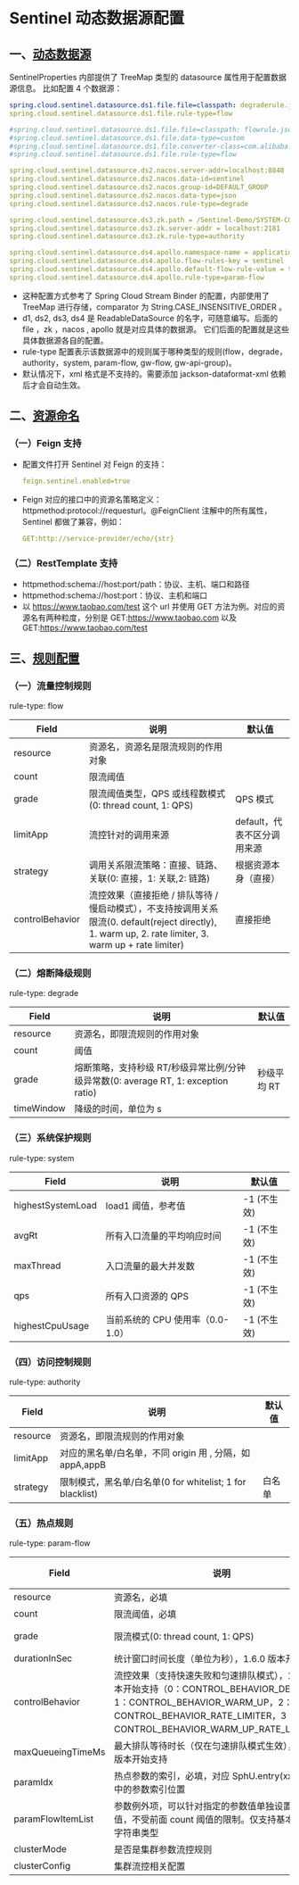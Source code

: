 # Sentinel 动态数据源配置
## 一、[动态数据源](https://github.com/alibaba/spring-cloud-alibaba/wiki/Sentinel)
SentinelProperties 内部提供了 TreeMap 类型的 datasource 属性用于配置数据源信息。
比如配置 4 个数据源：
```yaml
spring.cloud.sentinel.datasource.ds1.file.file=classpath: degraderule.json
spring.cloud.sentinel.datasource.ds1.file.rule-type=flow

#spring.cloud.sentinel.datasource.ds1.file.file=classpath: flowrule.json
#spring.cloud.sentinel.datasource.ds1.file.data-type=custom
#spring.cloud.sentinel.datasource.ds1.file.converter-class=com.alibaba.cloud.examples.JsonFlowRuleListConverter
#spring.cloud.sentinel.datasource.ds1.file.rule-type=flow

spring.cloud.sentinel.datasource.ds2.nacos.server-addr=localhost:8848
spring.cloud.sentinel.datasource.ds2.nacos.data-id=sentinel
spring.cloud.sentinel.datasource.ds2.nacos.group-id=DEFAULT_GROUP
spring.cloud.sentinel.datasource.ds2.nacos.data-type=json
spring.cloud.sentinel.datasource.ds2.nacos.rule-type=degrade

spring.cloud.sentinel.datasource.ds3.zk.path = /Sentinel-Demo/SYSTEM-CODE-DEMO-FLOW
spring.cloud.sentinel.datasource.ds3.zk.server-addr = localhost:2181
spring.cloud.sentinel.datasource.ds3.zk.rule-type=authority

spring.cloud.sentinel.datasource.ds4.apollo.namespace-name = application
spring.cloud.sentinel.datasource.ds4.apollo.flow-rules-key = sentinel
spring.cloud.sentinel.datasource.ds4.apollo.default-flow-rule-value = test
spring.cloud.sentinel.datasource.ds4.apollo.rule-type=param-flow
```
- 这种配置方式参考了 Spring Cloud Stream Binder 的配置，内部使用了 TreeMap 进行存储，comparator 为 String.CASE_INSENSITIVE_ORDER 。
- d1, ds2, ds3, ds4 是 ReadableDataSource 的名字，可随意编写。后面的 file ，zk ，nacos , apollo 就是对应具体的数据源。 它们后面的配置就是这些具体数据源各自的配置。
- rule-type 配置表示该数据源中的规则属于哪种类型的规则(flow，degrade，authority，system, param-flow, gw-flow, gw-api-group)。
- 默认情况下，xml 格式是不支持的。需要添加 jackson-dataformat-xml 依赖后才会自动生效。
## 二、[资源命名](https://github.com/alibaba/spring-cloud-alibaba/wiki/Sentinel)
### （一）Feign 支持
- 配置文件打开 Sentinel 对 Feign 的支持：
    ```yaml
    feign.sentinel.enabled=true
    ```
- Feign 对应的接口中的资源名策略定义：httpmethod:protocol://requesturl。@FeignClient 注解中的所有属性，Sentinel 都做了兼容，例如：
    ```yaml
    GET:http://service-provider/echo/{str}
    ```
### （二）RestTemplate 支持
- httpmethod:schema://host:port/path：协议、主机、端口和路径
- httpmethod:schema://host:port：协议、主机和端口
- 以 https://www.taobao.com/test 这个 url 并使用 GET 方法为例。对应的资源名有两种粒度，分别是 GET:https://www.taobao.com 以及 GET:https://www.taobao.com/test
## 三、[规则配置](https://github.com/alibaba/Sentinel/wiki/%E5%A6%82%E4%BD%95%E4%BD%BF%E7%94%A8)
### （一）流量控制规则
rule-type: flow

|Field|说明|默认值|
| ---- | ---- | ---- |
|resource|资源名，资源名是限流规则的作用对象	
|count|限流阈值
|grade|限流阈值类型，QPS 或线程数模式(0: thread count, 1: QPS)|QPS 模式
|limitApp|流控针对的调用来源|default，代表不区分调用来源
|strategy|调用关系限流策略：直接、链路、关联(0: 直接，1: 关联,2: 链路)|根据资源本身（直接）
|controlBehavior|流控效果（直接拒绝 / 排队等待 / 慢启动模式），不支持按调用关系限流(0. default(reject directly), 1. warm up, 2. rate limiter, 3. warm up + rate limiter)|直接拒绝
### （二）熔断降级规则
rule-type: degrade

|Field|说明|默认值|
| ---- | ---- | ---- |
|resource|资源名，即限流规则的作用对象	
|count|阈值
|grade|熔断策略，支持秒级 RT/秒级异常比例/分钟级异常数(0: average RT, 1: exception ratio)|秒级平均 RT
|timeWindow|降级的时间，单位为 s	
### （三）系统保护规则
rule-type: system

|Field|说明|默认值|
| ---- | ---- | ---- |
|highestSystemLoad|load1 阈值，参考值|-1 (不生效)
|avgRt|所有入口流量的平均响应时间|-1 (不生效)
|maxThread|入口流量的最大并发数|-1 (不生效)
|qps|所有入口资源的 QPS|-1 (不生效)
|highestCpuUsage|当前系统的 CPU 使用率（0.0-1.0）|-1 (不生效)
### （四）访问控制规则
rule-type: authority

|Field|说明|默认值|
| ---- | ---- | ---- |
|resource|资源名，即限流规则的作用对象
|limitApp|对应的黑名单/白名单，不同 origin 用 , 分隔，如 appA,appB
|strategy|限制模式，黑名单/白名单(0 for whitelist; 1 for blacklist)|白名单
### （五）热点规则
rule-type: param-flow

|Field|说明|默认值|
| ---- | ---- | ---- |
|resource|资源名，必填
|count|限流阈值，必填
|grade|限流模式(0: thread count, 1: QPS)|QPS 模式
|durationInSec|统计窗口时间长度（单位为秒），1.6.0 版本开始支持|1s
|controlBehavior|流控效果（支持快速失败和匀速排队模式），1.6.0 版本开始支持（0：CONTROL_BEHAVIOR_DEFAULT，1：CONTROL_BEHAVIOR_WARM_UP，2：CONTROL_BEHAVIOR_RATE_LIMITER，3：CONTROL_BEHAVIOR_WARM_UP_RATE_LIMITER）|快速失败
|maxQueueingTimeMs|最大排队等待时长（仅在匀速排队模式生效），1.6.0 版本开始支持|0ms
|paramIdx|热点参数的索引，必填，对应 SphU.entry(xxx, args) 中的参数索引位置
|paramFlowItemList|参数例外项，可以针对指定的参数值单独设置限流阈值，不受前面 count 阈值的限制。仅支持基本类型和字符串类型	
|clusterMode|是否是集群参数流控规则|false
|clusterConfig|集群流控相关配置